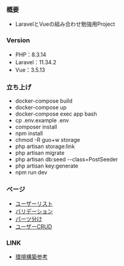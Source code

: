 ### 概要
- LaravelとVueの組み合わせ勉強用Project

### Version
- PHP：8.3.14
- Laravel：11.34.2
- Vue：3.5.13

### 立ち上げ
- docker-compose build
- docker-compose up
- docker-compose exec app bash
- cp .env.example .env
- composer install
- npm install
- chmod -R guo+w storage
- php artisan storage:link
- php artisan migrate
- php artisan db:seed --class=PostSeeder
- php artisan key:generate
- npm run dev

### ページ
- [ユーザーリスト](http://localhost/userlist)
- [バリデーション](http://localhost/validation)
- [パーツ分け](http://localhost/parts)
- [ユーザーCRUD](http://localhost/usercrud)

### LINK
- [環境構築参考](https://qiita.com/hitotch/items/2e816bc1423d00562dc2)